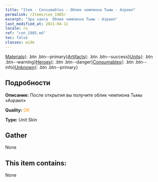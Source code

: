 ```yaml
---
title: "Item - Consumables - Облик чемпиона Тьмы - Азраил"
permalink: /Items/con_1985/
excerpt: "Эра хаоса  Облик чемпиона Тьмы - Азраил"
last_modified_at: 2021-04-11
locale: ru
ref: "con_1985.md"
toc: false
classes: wide
---
```

 [Materials](/ru/Items/){: .btn .btn--primary}[Artifacts](/ru/Items/Artifacts/){: .btn .btn--success}[Units](/ru/Items/Units/){: .btn .btn--warning}[Heroes](/ru/Items/Heroes/){: .btn .btn--danger}[Consumables](/ru/Items/Consumables/){: .btn .btn--info}[Unknown](/ru/Items/Unknown/){: .btn .btn--primary}

## Подробности
 **Описание:** После открытия вы получите облик чемпиона Тьмы «Азраил»

 **Quality:** <span style="color: #FF8C00">OK</span>

 **Type:** Unit Skin

## Gather

  None

## This item contains:

  None

